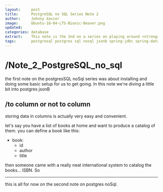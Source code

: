 ```yaml
---
layout:     post
title:      PostgreSQL no SQL Series Note 2
author:     Johnny Xavier
image:      Ubuntu-18-04-LTS-Bionic-Beaver.png
updated: 
categories: database
extract:    This note is the 2nd on a series on playing around <strong>noSQL</strong> capabilities of the tried and true <strong>PostgreSQL</strong> db 
tags:       postgresql postgres sql nosql jsonb spring-jdbc spring-data document-store basics
---
```


# /Note_2_PostgreSQL_no_sql
the first note on the postgresSQL noSql series was about installing and doing some basic setup for us to get going. In this note we're diving a little bit into postgres jsonB

## /to column or not to column
storing data in columns is actually very easy and convenient.

let's say you have a list of books at home and want to produce a catalog of them. you can define a book like this:
* book:
    * id
    * author
    * title

then someone came with a really neat international system to catalog the books... ISBN. So 
 

---

this is all for now on the second note on postgres noSql.
